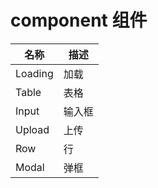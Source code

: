# component 组件

| 名称    | 描述   |
| ------- | ------ |
| Loading | 加载   |
| Table   | 表格   |
| Input   | 输入框 |
| Upload  | 上传   |
| Row     | 行     |
| Modal   | 弹框   |
